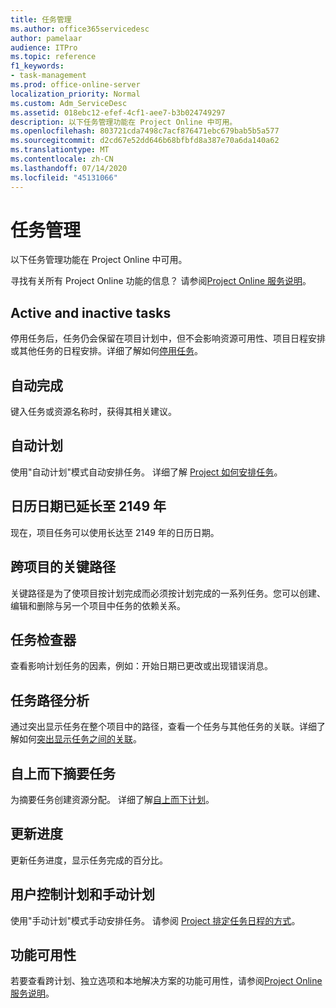 ```yaml
---
title: 任务管理
ms.author: office365servicedesc
author: pamelaar
audience: ITPro
ms.topic: reference
f1_keywords:
- task-management
ms.prod: office-online-server
localization_priority: Normal
ms.custom: Adm_ServiceDesc
ms.assetid: 018ebc12-efef-4cf1-aee7-b3b024749297
description: 以下任务管理功能在 Project Online 中可用。
ms.openlocfilehash: 803721cda7498c7acf876471ebc679bab5b5a577
ms.sourcegitcommit: d2cd67e52dd646b68bfbfd8a387e70a6da140a62
ms.translationtype: MT
ms.contentlocale: zh-CN
ms.lasthandoff: 07/14/2020
ms.locfileid: "45131066"
---
```

# <a name="task-management"></a>任务管理

以下任务管理功能在 Project Online 中可用。
  
寻找有关所有 Project Online 功能的信息？ 请参阅[Project Online 服务说明](project-online-service-description.md)。
  
## <a name="active-and-inactive-tasks"></a>Active and inactive tasks

停用任务后，任务仍会保留在项目计划中，但不会影响资源可用性、项目日程安排或其他任务的日程安排。详细了解如何[停用任务](https://go.microsoft.com/fwlink/p/?LinkId=271335)。
  
## <a name="auto-complete"></a>自动完成

键入任务或资源名称时，获得其相关建议。 
  
## <a name="automatic-scheduling"></a>自动计划

使用"自动计划"模式自动安排任务。 详细了解 [Project 如何安排任务](https://go.microsoft.com/fwlink/p/?LinkId=271331)。 
  
## <a name="calendar-date-extended-to-2149"></a>日历日期已延长至 2149 年

现在，项目任务可以使用长达至 2149 年的日历日期。 
  
## <a name="cross-project-critical-path"></a>跨项目的关键路径

关键路径是为了使项目按计划完成而必须按计划完成的一系列任务。您可以创建、编辑和删除与另一个项目中任务的依赖关系。 
  
## <a name="task-inspector"></a>任务检查器

查看影响计划任务的因素，例如：开始日期已更改或出现错误消息。
  
## <a name="task-path-analysis"></a>任务路径分析

通过突出显示任务在整个项目中的路径，查看一个任务与其他任务的关联。详细了解如何[突出显示任务之间的关联](https://go.microsoft.com/fwlink/p/?LinkId=271345)。
  
## <a name="top-down-summary-tasks"></a>自上而下摘要任务

为摘要任务创建资源分配。 详细了解[自上而下计划](https://go.microsoft.com/fwlink/p/?LinkId=271333)。
  
## <a name="update-progress"></a>更新进度

更新任务进度，显示任务完成的百分比。
  
## <a name="user-controlled-and-manual-scheduling"></a>用户控制计划和手动计划

使用"手动计划"模式手动安排任务。 请参阅 [Project 排定任务日程的方式](https://go.microsoft.com/fwlink/p/?LinkId=271331)。
  
## <a name="feature-availability"></a>功能可用性

若要查看跨计划、独立选项和本地解决方案的功能可用性，请参阅[Project Online 服务说明](project-online-service-description.md)。
  